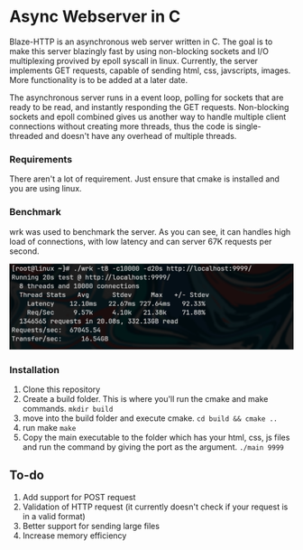 # Async Webserver in C

Blaze-HTTP is an asynchronous web server written in C. The goal is to make this server blazingly fast by using non-blocking sockets and I/O multiplexing provived by epoll syscall in linux. Currently, the server implements GET requests, capable of sending html, css, javscripts, images. More functionality is to be added at a later date. 

The asynchronous server runs in a event loop, polling for sockets that are ready to be read, and instantly responding the GET requests. Non-blocking sockets and epoll combined gives us another way to handle multiple client connections without creating more threads, thus the code is single-threaded and doesn't have any overhead of multiple threads. 

### Requirements 
  There aren't a lot of requirement. Just ensure that cmake is installed and you are using linux. 
  
### Benchmark
wrk was used to benchmark the server. As you can see, it can handles high load of connections, with low latency and can
server 67K requests per second.

![image](benchmark.png)
### Installation 
  1. Clone this repository 
  2. Create a build folder. This is where you'll run the cmake and make commands.
    ```mkdir build```
  3. move into the build folder and execute cmake.
    ``` cd build && cmake .. ```
  4. run make 
    ``` make ```
  5. Copy the main executable to the folder which has your html, css, js files
     and run the command by giving the port as the argument.
    ``` ./main 9999 ```

## To-do 
  1. Add support for POST request
  2. Validation of HTTP request (it currently doesn't check if your request is in a valid format)
  3. Better support for sending large files
  4. Increase memory efficiency 
 
